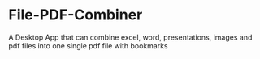# File-PDF-Combiner
A Desktop App that can combine excel, word, presentations, images and pdf files into one single pdf file with bookmarks
